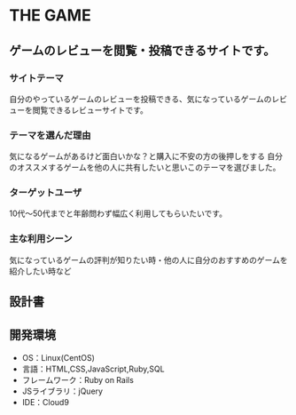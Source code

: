 # THE GAME

## ゲームのレビューを閲覧・投稿できるサイトです。
### サイトテーマ
自分のやっているゲームのレビューを投稿できる、気になっているゲームのレビューを閲覧できるレビューサイトです。

### テーマを選んだ理由
気になるゲームがあるけど面白いかな？と購入に不安の方の後押しをする
自分のオススメするゲームを他の人に共有したいと思いこのテーマを選びました。

### ターゲットユーザ
10代〜50代までと年齢問わず幅広く利用してもらいたいです。

### 主な利用シーン
気になっているゲームの評判が知りたい時・他の人に自分のおすすめのゲームを紹介したい時など

## 設計書


## 開発環境
- OS：Linux(CentOS)
- 言語：HTML,CSS,JavaScript,Ruby,SQL
- フレームワーク：Ruby on Rails
- JSライブラリ：jQuery
- IDE：Cloud9
